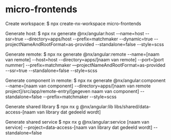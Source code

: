 # micro-frontends

Create workspace:
$ npx create-nx-workspace micro-frontends

Generate host:
$ npx nx generate @nx/angular:host --name=host --ssr=true --directory=apps/host --prefix=matchmaker --dynamic=true --projectNameAndRootFormat=as-provided --standalone=false --style=scss

Generate remote:
$ npx nx generate @nx/angular:remote --name=[naam van remote] --host=host --directory=apps/[naam van remote] --port=[port nummer] --prefix=matchmaker —projectNameAndRootFormat=as-provided --ssr=true --standalone=false --style=scss 

Generate component in remote:
$ npx nx generate @nx/angular:component --name=[naam van component] --directory=apps/[naam van remote project]/src/app/remote-entry/[gegeven naam van component] --standalone=false --prefix=matchmaker --style=scss 

Generate shared library
$ npx nx g @nx/angular:lib libs/shared/data-access-[naam van library dat gedeeld wordt]

Generate shared service
 $ npx nx g @nx/angular:service [naam van service] --project=data-access-[naam van library dat gedeeld wordt]  --standalone=false
